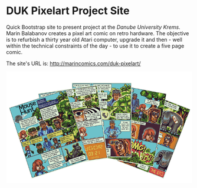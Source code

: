 # DUK Pixelart Project Site
Quick Bootstrap site to present project at the _Danube University Krems_. Marin Balabanov creates a pixel art comic on retro hardware.  The objective is to refurbish a thirty year old Atari computer, upgrade it and then - well within the technical constraints of the day - to use it to create a five page comic.

The site's URL is: http://marincomics.com/duk-pixelart/

![](img/pixelartproject.png)
